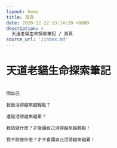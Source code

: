 ```yaml
---
layout: home
title: 首頁
date: 2020-12-22 13:14:20 +0800
description: >
  天道老貓生命探索筆記 / 首頁
source_url: '/index.md'
---
```



# 天道老貓生命探索筆記


``` text

問自己

我是活得越來越輕鬆？

還是活得越來越累？

我該做什麼？才能讓自己活得越來越輕鬆！

我不該做什麼？才不會讓自己活得越來越累！

```
